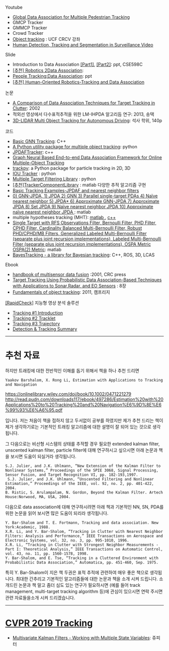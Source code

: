 Youtube
- [Global Data Association for Multiple Pedestrian Tracking](https://www.youtube.com/watch?v=SgRSniLdpwk)
 - GMCP Tracker
 - GMMCP Tracker
 - Crowd Tracker 
- [Object tracking](https://www.youtube.com/watch?v=liFAVoff9nM) : UCF CRCV 강좌
- [Human Detection, Tracking and Segmentation in Surveillance Video](https://www.youtube.com/watch?v=f7PHLx3HoyQ&t=4s)


Slide
- Introduction to Data Association [[Part1]](http://www.cse.psu.edu/~rtc12/CSE598C/datassocPart1.pdf), [[Part2]](http://www.cse.psu.edu/~rtc12/CSE598C/datassocPart2.pdf): ppt, CSE598C
- [[추천] Robotics 2Data Association](http://ais.informatik.uni-freiburg.de/teaching/ws09/robotics2/pdfs/rob2-11-dataassociation.pdf):
- [People Tracking:Data Association](http://luthuli.cs.uiuc.edu/~daf/tutorials/activity/data_association.pdf): ppt
- [[추천] Human-Oriented Robotics-Tracking and Data Association](http://srl.informatik.uni-freiburg.de/teachingdir/ws13/slides/11-TemporalReasoning-3.pdf)

논문
- [A Comparison of Data Association Techniques for Target Tracking in Clutter](https://pdfs.semanticscholar.org/c0d2/b5c5b6c8224688e47cd842db5693cc479548.pdf): 2002
- 적외선 영상에서 다수표적추적을 위한 LM-IHPDA 알고리듬 연구: 2013, 송택
- [3D-LIDAR Multi Object Tracking for Autonomous Driving](https://www.slideshare.net/adioshun/3dlidar-multi-object-tracking-for-autonomous-driving-111277160?qid=aa9596e3-5121-4eb1-bd53-89565da2c368&v=&b=&from_search=2): 석사 학위, 140p

코드
- [Basic GNN Tracking](https://github.com/fbaeuerlein/BasicGNNTracking): C++
- [A Python utility package for multiple object tracking](https://github.com/nwojke/pymotutils): python
- [JPDAFTracker](https://github.com/apennisi/jpdaf_tracking): c++
- [Graph Neural Based End-to-end Data Association Framework for Online Multiple-Object Tracking](https://github.com/peizhaoli05/EDA_GNN)
- [trackpy](https://github.com/soft-matter/trackpy):  a Python package for particle tracking in 2D, 3D
- [IOU Tracker](https://github.com/bochinski/iou-tracker) : python 
- [Multiple Target Filtering Library](https://github.com/nathanlem1/MTF-Lib) : python 
- [[추천]TrackerComponentLibrary](https://github.com/USNavalResearchLaboratory/TrackerComponentLibrary) : matlab 다양한 추적 알고리즘 구현 
 - [Basic Tracking Examples-JPDAF and nearest neighbor filters](https://github.com/USNavalResearchLaboratory/TrackerComponentLibrary/blob/master/Sample%20Code/Basic%20Tracking%20Examples/demo2DDataAssociation.m)
 - [0) GNN-JPDA, 1) JPDA 2) GNN 3) Parallel single-target PDAs 4) Naïve nearest neighbor 5) JPDA* 6) Approximate GNN-JPDA 7) Approximate JPDA  8) Set JPDA 9) Naïve nearest neighbor JPDA 10) Approximate naïve nearest neighbor JPDA ](https://github.com/USNavalResearchLaboratory/TrackerComponentLibrary/blob/master/Assignment%20Algorithms/singleScanUpdate.m) : matlab
- multiple hypotheses tracking (MHT): [matlab ](http://rehg.org/mht/), [c++](https://ingemarcox.cs.ucl.ac.uk/?page_id=9)
- [Single Target with RFS Observations Filter, Bernoulli Filter, PHD Filter, CPHD Filter, Cardinality Balanced Multi-Bernoulli Filter, Robust PHD/CPHD/MB Filters, Generalized Labeled Multi-Bernoulli Filter (separate plus joint recursion implementations), Labeled Multi-Bernoulli Filter (separate plus joint recursion implementations), OSPA Metric OSPA(2) Metric](http://ba-tuong.vo-au.com/codes.html): matlab
- [BayesTracking - a library for Bayesian tracking](https://github.com/lcas/bayestracking): C++, ROS, 3D, LCAS

Ebook
- [handbook of multisensor data fusion](https://1drv.ms/b/s!Ag9W8Hm9qZzrzVQnGoa2Foo-TjEF) :2001, CRC press
- [Target Tracking Using Probabilistic Data Association-Based Techniques with Applications to Sonar,Radar, and EO Sensors](http://dsp-book.narod.ru/HMDF/2379ch08.pdf) : 8장
- [Fundamentals of object tracking](https://1drv.ms/b/s!Ag9W8Hm9qZzrzVVdlzNoLpMfexyk): 2011, 캠프리지


[[RapidCheck]](https://m.blog.naver.com/sw_maestro/221032791075) 지능형 영상 분석 솔루션
- [Tracking #1 Introduction](https://ljs93kr.tistory.com/71?category=712540)
- [Tracking #2 Tracklet](https://ljs93kr.tistory.com/72?category=712540)
- [Tracking #3 Trajectory](https://ljs93kr.tistory.com/73?category=712540)
- [Detection & Tracking Summary](https://ljs93kr.tistory.com/65?category=712540)




---
# 추천 자료 

하지만 트래킹에 대한 전반적인 이해를 돕기 위해서 책을 하나 추천 드리면



```
Yaakov Barshalom, X. Rong Li, Estimation with Applications to Tracking and Navigation
```
https://onlinelibrary.wiley.com/doi/book/10.1002/0471221279
http://read.pudn.com/downloads117/ebook/497286/Estimation%20with%20Applications%20to%20Tracking%20and%20Navigation%E6%9D%8E%E6%99%93%E6%A6%95.pdf

입니다. 저는 처음이 책을 접하지 않고 두서없이 공부를 하였지만 제가 추천 드리는 책이 제가 생각하기로는 기본적인 트래킹 알고리즘에 대한 설명이 잘 되어 있는 것으로 생각됩니다. 




그 다음으로는 비선형 시스템의 상태를 추적할 경우 필요한 extended kalman filter, unscented kalman filter, particle filter에 대해 연구하시고 싶으시면 아래 논문과 책을 보시면 도움이 되실거라 생각됩니다.


```
S.J. Julier, and J.K. Uhlmann, “New Extension of the Kalman Filter to Nonlinear Systems,” Proceedings of the SPIE 3068, Signal Processing, Sensor Fusion, and Target Recognition VI, pp. 182-193,1997.
 S.J. Julier, and J.K. Uhlmann, “Unscented Filtering and Nonlinear Estimation,” Proceedings of the IEEE, vol. 92, no. 2, pp. 401-422, 2004.
B. Ristic, S. Arulampalam, N. Gordon, Beyond the Kalman Filter. Artech House:Norwood, MA, USA, 2004.
```



다음으로 data association에 대해 연구하시려면 아래 책과 기본적인 NN, SN, PDA를 위한 논문을 읽어 보시면 많은 도움이 되리라 생각됩니다.

```
Y. Bar-Shalom and T. E. Fortmann, Tracking and data association. New York:Academic, 1988.
X.R. Li, and Y. Bar-Shalom, “Tracking in Clutter with Nearest Neighbor Filters: Analysis and Performance,” IEEE Transactions on Aerospace and Electronic Systems, vol. 32, no. 3, pp. 995-1010, 1996.
X.R. Li, “Tracking in Clutter with Strongest Neighbor Measurements - Part I: Theoretical Analysis,” IEEE Transactions on Automatic Control, vol. 43, no. 11, pp. 1560-1578, 1998.
Y. Bar-Shalom, and E. Tse, “Tracking in a Cluttered Environment with Probabilistic Data Association,” Automatica, pp. 451-460, Sep. 1975.
```


특히 Y. Bar-Shalom이 지은 책 두권은 표적 추적에 관련하여 매우 좋은 책으로 생각됩니다. 최대한 간추리고 기본적인 알고리즘들에 대한 논문과 책을 소개 시켜 드립니다. 소개드린 논문과 책 말고 좀더 심도 있는 연구가 필요하시면 (예를 들어 track management, multi-target tracking algorithm 등)에 관심이 있으시면 연락 주시면 관련 자료들을소개 시켜 드리겠습니다. 

---

# [CVPR 2019 Tracking](https://github.com/shijieS/ComputerVisionSummarization#7-tracking)

- [Multivariate Kalman Filters - Working with Multiple State Variables](https://github.com/shijieS/ComputerVisionSummarization/blob/master/codebook/06-Multivariate-Kalman-Filters.ipynb): 쥬피터



